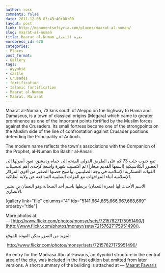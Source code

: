 ```yaml
---
author: ross
comments: false
date: 2011-12-06 03:43:40+00:00
layout: post
link: http://monumentsofsyria.com/places/maarat-al-numan/
slug: maarat-al-numan
title: Maarat al-Numan معرة النعمان
wordpress_id: 670
categories:
- Places
post_format:
- Gallery
tags:
- Ayyubid
- castle
- Crusades
- fortification
- Islamic fortification
- Maarat al-Numan
- Maarat. Ma`arat
---
```


Maarat al-Numan, 73 kms south of Aleppo on the highway to Hama and Damascus, is a town of classical origins (Megara) which came to greater prominence as one of the important points fortified by the Muslim forces against the Crusaders. Its small fortress became one of the strongpoints on the Muslim side of the line of confrontation against Crusader positions defending the Principality of Antioch.

The modern name reflects the town's associations with the Companion of the Prophet, al-Numan Ibn Bashir al-Ansari.


تقع جنوب حلب 73 كم على الطريق الدولي المتجه إلى حماة ودمشق، تعود أصولها إلى العصور الكلاسيكية (اسمها القديم ميغارا) ثم اكتسبت شهرة واسعة كإحدى أهم تحصينات القوات العسكرية الإسلامية في وجه الصليبيين، وأصبح حصنها الصغير من أقوى المراكز الإسلامية أثناء المواجهات مع القوات الصليبية المدافعة عن ولاية أنطاكية.




الاسم الأحدث لها (معرة النعمان) يربطها باسم أحد الصحابة وهو النعمان بن بشير الأنصاري.




[gallery link="file" columns="4" ids="5141,664,665,666,667,668,669" orderby="title"]


More photos at — [http://www.flickr.com/photos/monsyr/sets/72157627175951490/](http://www.flickr.com/photos/monsyr/sets/72157627175951490/).




لمزيد من الصور يمكن العودة للموقع:


 http://www.flickr.com/photos/monsyr/sets/72157627175951490/


An entry for the Madrasa Abu al-Fawaris, an Ayyubid structure in the central area of the city, was included in the first edition but omitted from later versions. A short summary of the building is attached at — [Maarat Fawaris](http://monumentsofsyria.com/wp/wp-content/uploads/Maarat-Hawaris1.pdf)
